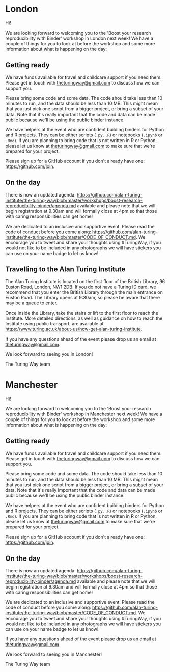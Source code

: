 # London

Hi!

We are looking forward to welcoming you to the 'Boost your research reproducibility with Binder' workshop in London next week! We have a couple of things for you to look at before the workshop and some more information about what is happening on the day:

## Getting ready
We have funds available for travel and childcare support if you need them. Please get in touch with theturingway@gmail.com to discuss how we can support you.

Please bring some code and some data. The code should take less than 10 minutes to run, and the data should be less than 10 MB. This might mean that you just pick one script from a bigger project, or bring a subset of your data. Note that it's really important that the code and data can be made public because we'll be using the public binder instance.

We have helpers at the event who are confident building binders for Python and R projects. They can be either scripts (`.py`, `.R`) or notebooks (`.ipynb` or `.Rmd`). If you are planning to bring code that is not written in R or Python, please let us know at theturingway@gmail.com to make sure that we're prepared for your project.

Please sign up for a GitHub account if you don't already have one: https://github.com/join.

## On the day
There is now an updated agenda: https://github.com/alan-turing-institute/the-turing-way/blob/master/workshops/boost-research-reproducibility-binder/agenda.md available and please note that we will begin registration at 9.30am and will formally close at 4pm so that those with caring responsibilities can get home!

We are dedicated to an inclusive and supportive event. Please read the code of conduct before you come along: https://github.com/alan-turing-institute/the-turing-way/blob/master/CODE_OF_CONDUCT.md. We encourage you to tweet and share your thoughts using #TuringWay, if you would not like to be included in any photographs we will have stickers you can use on your name badge to let us know!

## Travelling to the Alan Turing Institute
The Alan Turing Institute is located on the first floor of the British Library, 96 Euston Road, London, NW1 2DB. If you do not have a Turing ID card, we recommend that you enter the British Library through the main entrance on Euston Road. The Library opens at 9:30am, so please be aware that there may be a queue to enter.

Once inside the Library, take the stairs or lift to the first floor to reach the Institute. More detailed directions, as well as guidance on how to reach the Institute using public transport, are available at https://www.turing.ac.uk/about-us/how-get-alan-turing-institute.

If you have any questions ahead of the event please drop us an email at theturingway@gmail.com.

We look forward to seeing you in London!

The Turing Way team


# Manchester

Hi!

We are looking forward to welcoming you to the 'Boost your research reproducibility with Binder' workshop in Manchester next week! We have a couple of things for you to look at before the workshop and some more information about what is happening on the day:

## Getting ready
We have funds available for travel and childcare support if you need them. Please get in touch with theturingway@gmail.com to discuss how we can support you.

Please bring some code and some data. The code should take less than 10 minutes to run, and the data should be less than 10 MB. This might mean that you just pick one script from a bigger project, or bring a subset of your data. Note that it's really important that the code and data can be made public because we'll be using the public binder instance.

We have helpers at the event who are confident building binders for Python and R projects. They can be either scripts (`.py`, `.R`) or notebooks (`.ipynb` or `.Rmd`). If you are planning to bring code that is not written in R or Python, please let us know at theturingway@gmail.com to make sure that we're prepared for your project.

Please sign up for a GitHub account if you don't already have one: https://github.com/join.

## On the day
There is now an updated agenda: https://github.com/alan-turing-institute/the-turing-way/blob/master/workshops/boost-research-reproducibility-binder/agenda.md available and please note that we will begin registration at 9.30am and will formally close at 4pm so that those with caring responsibilities can get home!

We are dedicated to an inclusive and supportive event. Please read the code of conduct before you come along: https://github.com/alan-turing-institute/the-turing-way/blob/master/CODE_OF_CONDUCT.md. We encourage you to tweet and share your thoughts using #TuringWay, if you would not like to be included in any photographs we will have stickers you can use on your name badge to let us know!

If you have any questions ahead of the event please drop us an email at theturingway@gmail.com.

We look forward to seeing you in Manchester!

The Turing Way team
